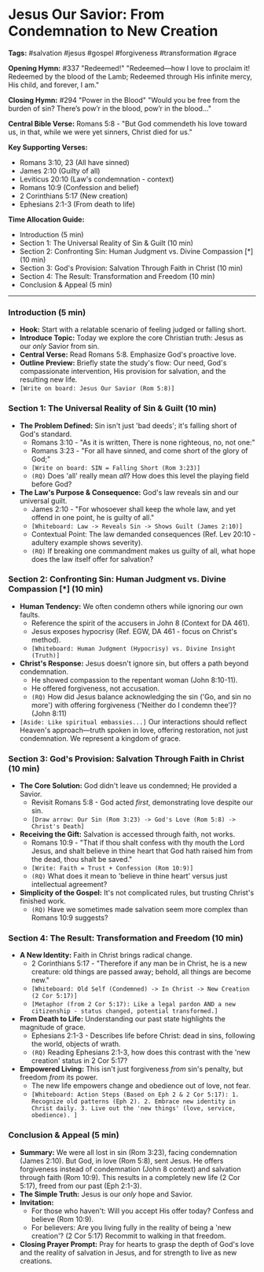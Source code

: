 # Jesus Our Savior: From Condemnation to New Creation

**Tags:** #salvation #jesus #gospel #forgiveness #transformation #grace

**Opening Hymn:** #337 "Redeemed!"
"Redeemed—how I love to proclaim it! Redeemed by the blood of the Lamb; Redeemed through His infinite mercy, His child, and forever, I am."

**Closing Hymn:** #294 "Power in the Blood"
"Would you be free from the burden of sin? There’s pow’r in the blood, pow’r in the blood..."

**Central Bible Verse:** Romans 5:8 - "But God commendeth his love toward us, in that, while we were yet sinners, Christ died for us."

**Key Supporting Verses:**
*   Romans 3:10, 23 (All have sinned)
*   James 2:10 (Guilty of all)
*   Leviticus 20:10 (Law's condemnation - context)
*   Romans 10:9 (Confession and belief)
*   2 Corinthians 5:17 (New creation)
*   Ephesians 2:1-3 (From death to life)

**Time Allocation Guide:**
*   Introduction (5 min)
*   Section 1: The Universal Reality of Sin & Guilt (10 min)
*   Section 2: Confronting Sin: Human Judgment vs. Divine Compassion [*] (10 min)
*   Section 3: God's Provision: Salvation Through Faith in Christ (10 min)
*   Section 4: The Result: Transformation and Freedom (10 min)
*   Conclusion & Appeal (5 min)

---

### Introduction (5 min)

*   **Hook:** Start with a relatable scenario of feeling judged or falling short.
*   **Introduce Topic:** Today we explore the core Christian truth: Jesus as our *only* Savior from sin.
*   **Central Verse:** Read Romans 5:8. Emphasize God's proactive love.
*   **Outline Preview:** Briefly state the study's flow: Our need, God's compassionate intervention, His provision for salvation, and the resulting new life.
*   `[Write on board: Jesus Our Savior (Rom 5:8)]`

### Section 1: The Universal Reality of Sin & Guilt (10 min)

*   **The Problem Defined:** Sin isn't just 'bad deeds'; it's falling short of God's standard.
    *   Romans 3:10 - "As it is written, There is none righteous, no, not one:"
    *   Romans 3:23 - "For all have sinned, and come short of the glory of God;"
    *   `[Write on board: SIN = Falling Short (Rom 3:23)]`
    *   `(RQ)` Does 'all' really mean *all*? How does this level the playing field before God?
*   **The Law's Purpose & Consequence:** God's law reveals sin and our universal guilt.
    *   James 2:10 - "For whosoever shall keep the whole law, and yet offend in one point, he is guilty of all."
    *   `[Whiteboard: Law -> Reveals Sin -> Shows Guilt (James 2:10)]`
    *   Contextual Point: The law demanded consequences (Ref. Lev 20:10 - adultery example shows severity).
    *   `(RQ)` If breaking one commandment makes us guilty of all, what hope does the law itself offer for salvation?

### Section 2: Confronting Sin: Human Judgment vs. Divine Compassion [*] (10 min)

*   **Human Tendency:** We often condemn others while ignoring our own faults.
    *   Reference the spirit of the accusers in John 8 (Context for DA 461).
    *   Jesus exposes hypocrisy (Ref. EGW, DA 461 - focus on Christ's method).
    *   `[Whiteboard: Human Judgment (Hypocrisy) vs. Divine Insight (Truth)]`
*   **Christ's Response:** Jesus doesn't ignore sin, but offers a path beyond condemnation.
    *   He showed compassion to the repentant woman (John 8:10-11).
    *   He offered forgiveness, not accusation.
    *   `(RQ)` How did Jesus balance acknowledging the sin ('Go, and sin no more') with offering forgiveness ('Neither do I condemn thee')? (John 8:11)
*   `[Aside: Like spiritual embassies...]` Our interactions should reflect Heaven's approach—truth spoken in love, offering restoration, not just condemnation. We represent a kingdom of grace.

### Section 3: God's Provision: Salvation Through Faith in Christ (10 min)

*   **The Core Solution:** God didn't leave us condemned; He provided a Savior.
    *   Revisit Romans 5:8 - God acted *first*, demonstrating love despite our sin.
    *   `[Draw arrow: Our Sin (Rom 3:23) -> God's Love (Rom 5:8) -> Christ's Death]`
*   **Receiving the Gift:** Salvation is accessed through faith, not works.
    *   Romans 10:9 - "That if thou shalt confess with thy mouth the Lord Jesus, and shalt believe in thine heart that God hath raised him from the dead, thou shalt be saved."
    *   `[Write: Faith = Trust + Confession (Rom 10:9)]`
    *   `(RQ)` What does it mean to 'believe in thine heart' versus just intellectual agreement?
*   **Simplicity of the Gospel:** It's not complicated rules, but trusting Christ's finished work.
    *   `(RQ)` Have we sometimes made salvation seem more complex than Romans 10:9 suggests?

### Section 4: The Result: Transformation and Freedom (10 min)

*   **A New Identity:** Faith in Christ brings radical change.
    *   2 Corinthians 5:17 - "Therefore if any man be in Christ, he is a new creature: old things are passed away; behold, all things are become new."
    *   `[Whiteboard: Old Self (Condemned) -> In Christ -> New Creation (2 Cor 5:17)]`
    *   `[Metaphor (from 2 Cor 5:17): Like a legal pardon AND a new citizenship - status changed, potential transformed.]`
*   **From Death to Life:** Understanding our past state highlights the magnitude of grace.
    *   Ephesians 2:1-3 - Describes life before Christ: dead in sins, following the world, objects of wrath.
    *   `(RQ)` Reading Ephesians 2:1-3, how does this contrast with the 'new creation' status in 2 Cor 5:17?
*   **Empowered Living:** This isn't just forgiveness *from* sin's penalty, but freedom *from* its power.
    *   The new life empowers change and obedience out of love, not fear.
    *   `[Whiteboard: Action Steps (Based on Eph 2 & 2 Cor 5:17): 1. Recognize old patterns (Eph 2). 2. Embrace new identity in Christ daily. 3. Live out the 'new things' (love, service, obedience). ]`

### Conclusion & Appeal (5 min)

*   **Summary:** We were all lost in sin (Rom 3:23), facing condemnation (James 2:10). But God, in love (Rom 5:8), sent Jesus. He offers forgiveness instead of condemnation (John 8 context) and salvation through faith (Rom 10:9). This results in a completely new life (2 Cor 5:17), freed from our past (Eph 2:1-3).
*   **The Simple Truth:** Jesus is our *only* hope and Savior.
*   **Invitation:**
    *   For those who haven't: Will you accept His offer today? Confess and believe (Rom 10:9).
    *   For believers: Are you living fully in the reality of being a 'new creation'? (2 Cor 5:17) Recommit to walking in that freedom.
*   **Closing Prayer Prompt:** Pray for hearts to grasp the depth of God's love and the reality of salvation in Jesus, and for strength to live as new creations.